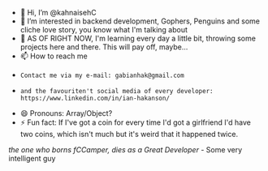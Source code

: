 - 👋 Hi, I’m @kahnaisehC
- 👀 I’m interested in backend development, Gophers, Penguins and some cliche love story, you know what I'm talking about
- 🌱 AS OF RIGHT NOW, I'm learning every day a little bit, throwing some projects here and there. This will pay off, maybe... 
- 📫 How to reach me
-     Contact me via my e-mail: gabianhak@gmail.com
-     and the favouriten't social media of every developer: https://www.linkedin.com/in/ian-hakanson/
- 😄 Pronouns: Array/Object?
- ⚡ Fun fact: If I've got a coin for every time I'd got a girlfriend I'd have two coins, which isn't much but it's weird that it happened twice.

*the one who borns fCCamper, dies as a Great Developer* - Some very intelligent guy 

